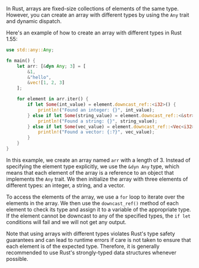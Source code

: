 In Rust, arrays are fixed-size collections of elements of the same type. However, you can create an array with different types by using the `Any` trait and dynamic dispatch.

Here's an example of how to create an array with different types in Rust 1.55:

```rust
use std::any::Any;

fn main() {
    let arr: [&dyn Any; 3] = [
        &1, 
        &"hello", 
        &vec![1, 2, 3]
    ];

    for element in arr.iter() {
        if let Some(int_value) = element.downcast_ref::<i32>() {
            println!("Found an integer: {}", int_value);
        } else if let Some(string_value) = element.downcast_ref::<&str>() {
            println!("Found a string: {}", string_value);
        } else if let Some(vec_value) = element.downcast_ref::<Vec<i32>>() {
            println!("Found a vector: {:?}", vec_value);
        }
    }
}
```

In this example, we create an array named `arr` with a length of 3. Instead of specifying the element type explicitly, we use the `&dyn Any` type, which means that each element of the array is a reference to an object that implements the `Any` trait. We then initialize the array with three elements of different types: an integer, a string, and a vector.

To access the elements of the array, we use a `for` loop to iterate over the elements in the array. We then use the `downcast_ref()` method of each element to check its type and assign it to a variable of the appropriate type. If the element cannot be downcast to any of the specified types, the `if let` conditions will fail and we will not get any output.

Note that using arrays with different types violates Rust's type safety guarantees and can lead to runtime errors if care is not taken to ensure that each element is of the expected type. Therefore, it is generally recommended to use Rust's strongly-typed data structures whenever possible.